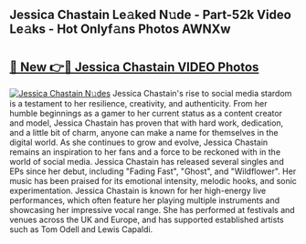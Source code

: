 ## Jessica Chastain Le𝚊ked N𝚞de - Part-52k Video Le𝚊ks - Hot Onlyf𝚊ns Photos AWNXw

# <h2><a href="http://ac37217.deff.icu/?id=Jessica+Chastain">🔗 New 👉🔴 Jessica Chastain VIDEO Photos</a></h2>

[![Jessica Chastain N𝚞des](https://i.imgur.com/rIISA9y.gif)](http://ac37217.deff.icu/?id=Jessica+Chastain)
Jessica Chastain's rise to social media stardom is a testament to her resilience, creativity, and authenticity. From her humble beginnings as a gamer to her current status as a content creator and model, Jessica Chastain has proven that with hard work, dedication, and a little bit of charm, anyone can make a name for themselves in the digital world. As she continues to grow and evolve, Jessica Chastain remains an inspiration to her fans and a force to be reckoned with in the world of social media. Jessica Chastain has released several singles and EPs since her debut, including "Fading Fast", "Ghost", and "Wildflower". Her music has been praised for its emotional intensity, melodic hooks, and sonic experimentation. Jessica Chastain is known for her high-energy live performances, which often feature her playing multiple instruments and showcasing her impressive vocal range. She has performed at festivals and venues across the UK and Europe, and has supported established artists such as Tom Odell and Lewis Capaldi.
